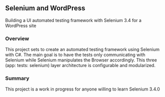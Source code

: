 ## Selenium and WordPress
Building a UI automated testing framework with Selenium 3.4 for a WordPress site

### Overview
This project sets to create an automated testing framework using Selenium with C#. The main goal is to have the tests only communicating
with Selenium while Selenium manipulates the Browser accordingly. This three (app: tests: selenium) layer architecture is configurable and modularized.

### Summary
This project is a work in progress for anyone willing to learn Selenium 3.4.0
